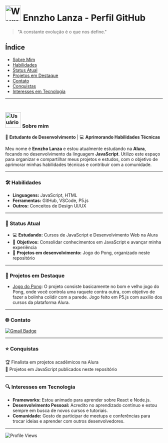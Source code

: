 # <img src="https://cdn3.emoji.gg/emojis/83268-wumpus-hii.png" width="50" alt="Wumpus"> Ennzho Lanza - Perfil GitHub

> "A constante evolução é o que nos define."

## Índice
- [Sobre Mim](#sobre-mim)
- [Habilidades](#-habilidades)
- [Status Atual](#-status-atual)
- [Projetos em Destaque](#-projetos-em-destaque)
- [Contato](#-contato)
- [Conquistas](#-conquistas)
- [Interesses em Tecnologia](#interesses-em-tecnologia)

---

### <br><img src="https://cdn3.emoji.gg/emojis/7442-users.png" width="50" alt="Usuários"> **Sobre mim**
💼 **Estudante de Desenvolvimento** | 💻 **Aprimorando Habilidades Técnicas**

Meu nome é **Ennzho Lanza** e estou atualmente estudando na **Alura**, focando no desenvolvimento da linguagem **JavaScript**. Utilizo este espaço para organizar e compartilhar meus projetos e estudos, com o objetivo de aprimorar minhas habilidades técnicas e contribuir com a comunidade.

---

### 🛠️ Habilidades

- **Linguagens:** JavaScript, HTML
- **Ferramentas:** GitHub, VSCode, P5.js
- **Outros:** Conceitos de Design UI/UX

---

### 🎯 Status Atual
- 💻 **Estudando:** Cursos de JavaScript e Desenvolvimento Web na Alura
- 🚀 **Objetivos:** Consolidar conhecimentos em JavaScript e avançar minha experiência
- 🏅 **Projetos em desenvolvimento:** Jogo do Pong, organizado neste repositório

---

### 📂 Projetos em Destaque
- [Jogo do Pong]([link_do_projeto](https://editor.p5js.org/amaral.ennzho/full/jnhLkM3ae)): O projeto consiste basicamente no bom e velho jogo do Pong, onde você controla uma raquete contra outra, com objetivo de fazer a bolinha colidir com a parede. Jogo feito em P5.js com auxilio dos cursos da plataforma Alura.

---

### 🌐 Contato
[![Gmail Badge](https://img.shields.io/badge/-Gmail-red?style=flat-square&logo=Gmail&logoColor=white&link=mailto:amaral.ennzho@escola.pr.gov.br)](mailto:amaral.ennzho@escola.pr.gov.br)

---

### ⭐ Conquistas
🏆 Finalista em projetos acadêmicos na Alura  
🔧 Projetos em JavaScript publicados neste repositório

---

### 🔍 Interesses em Tecnologia
- **Frameworks:** Estou animado para aprender sobre React e Node.js.
- **Desenvolvimento Pessoal:** Acredito no aprendizado contínuo e estou sempre em busca de novos cursos e tutoriais.
- **Comunidade:** Gosto de participar de meetups e conferências para trocar ideias e aprender com outros desenvolvedores.

---

![Profile Views](https://komarev.com/ghpvc/?username=ennzho-lanza&color=blue)
